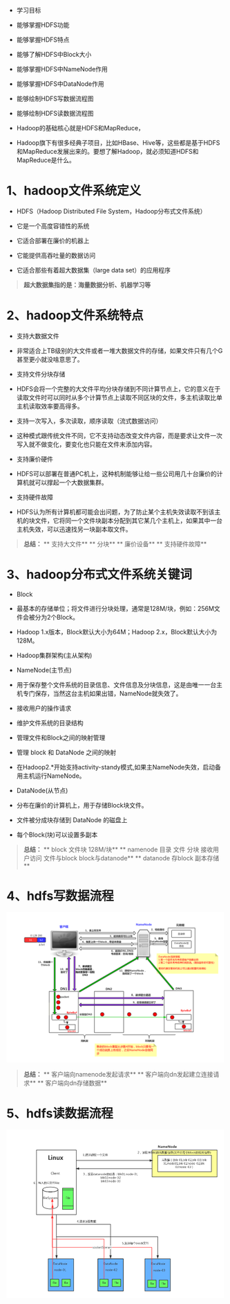 - 学习目标

- 能够掌握HDFS功能

- 能够掌握HDFS特点

- 能够了解HDFS中Block大小

- 能够掌握HDFS中NameNode作用

- 能够掌握HDFS中DataNode作用

- 能够绘制HDFS写数据流程图

- 能够绘制HDFS读数据流程图

- Hadoop的基础核心就是HDFS和MapReduce，

- Hadoop旗下有很多经典子项目，比如HBase、Hive等，这些都是基于HDFS和MapReduce发展出来的。要想了解Hadoop，就必须知道HDFS和MapReduce是什么。

# 1、hadoop文件系统定义

- HDFS（Hadoop Distributed File System，Hadoop分布式文件系统）

- 它是一个高度容错性的系统

- 它适合部署在廉价的机器上

- 它能提供高吞吐量的数据访问

- 它适合那些有着超大数据集（large data set）的应用程序

> **超大数据集指的是：海量数据分析、机器学习等**


# 2、hadoop文件系统特点

- 支持大数据文件

- 非常适合上TB级别的大文件或者一堆大数据文件的存储，如果文件只有几个G甚至更小就没啥意思了。

- 支持文件分块存储

- HDFS会将一个完整的大文件平均分块存储到不同计算节点上，它的意义在于读取文件时可以同时从多个计算节点上读取不同区块的文件，多主机读取比单主机读取效率要高得多。

- 支持一次写入，多次读取，顺序读取（流式数据访问）

- 这种模式跟传统文件不同，它不支持动态改变文件内容，而是要求让文件一次写入就不做变化，要变化也只能在文件末添加内容。

- 支持廉价硬件

- HDFS可以部署在普通PC机上，这种机制能够让给一些公司用几十台廉价的计算机就可以撑起一个大数据集群。

- 支持硬件故障

- HDFS认为所有计算机都可能会出问题，为了防止某个主机失效读取不到该主机的块文件，它将同一个文件块副本分配到其它某几个主机上，如果其中一台主机失效，可以迅速找另一块副本取文件。

> **总结：**
> **   支持大文件**
> **   分块**
> **   廉价设备**
> **   支持硬件故障**


# 3、hadoop分布式文件系统关键词

- Block

- 最基本的存储单位；将文件进行分块处理，通常是128M/块，例如：256M文件会被分为2个Block。

- Hadoop 1.x版本，Block默认大小为64M；Hadoop 2.x，Block默认大小为128M。

- Hadoop集群架构(主从架构)

- NameNode(主节点)

- 用于保存整个文件系统的目录信息、文件信息及分块信息，这是由唯一一台主机专门保存，当然这台主机如果出错，NameNode就失效了。

- 接收用户的操作请求

- 维护文件系统的目录结构

- 管理文件和Block之间的映射管理

- 管理 block 和 DataNode 之间的映射

- 在Hadoop2.*开始支持activity-standy模式,如果主NameNode失效，启动备用主机运行NameNode。

- DataNode(从节点)

- 分布在廉价的计算机上，用于存储Block块文件。

- 文件被分成块存储到 DataNode 的磁盘上

- 每个Block(块)可以设置多副本

> **总结：**
> **    block 文件块 128M/块**
> **    namenode 目录 文件 分块 接收用户访问 文件与block block与datanode**
> **    datanode 存block 副本存储**


# 4、hdfs写数据流程

![](images/WEBRESOURCE20adda89c754daf1d92c6a77950e4512截图.png)

> **总结：**
> **   客户端向namenode发起请求**
> **   客户端向dn发起建立连接请求**
> **   客户端向dn存储数据**


# 5、hdfs读数据流程

![](images/WEBRESOURCE687a0b7fc1d08f0a83787750ac539af8截图.png)